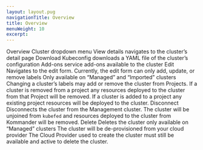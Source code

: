 ```yaml
---
layout: layout.pug
navigationTitle: Overview
title: Overview
menuWeight: 10
excerpt:
---
```

Overview
Cluster dropdown menu
View details
navigates to the cluster’s detail page
Download Kubeconfig
downloads a YAML file of the cluster’s configuration
Add-ons
service add-ons available to the cluster
Edit
Navigates to the edit form. Currently, the edit form can only add, update, or remove labels
Only available on “Managed” and “Imported” clusters
Changing a cluster’s labels may add or remove the cluster from Projects. If a cluster is removed from a project any resources deployed to the cluster from that Project will be removed. If a cluster is added to a project any existing project resources will be deployed to the cluster.
Disconnect
Disconnects the cluster from the Management cluster. 
The cluster will be unjoined from `kubefed` and resources deployed to the cluster from Kommander will be removed.
Delete
Deletes the cluster
only available on “Managed” clusters
The cluster will be de-provisioned from your cloud provider
The Cloud Provider used to create the cluster must still be available and active to delete the cluster.
